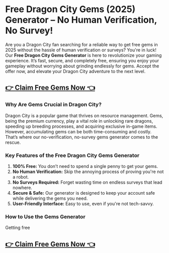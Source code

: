 # **Free Dragon City Gems (2025) Generator – No Human Verification, No Survey!**

Are you a Dragon City fan searching for a reliable way to get free gems in 2025 without the hassle of human verification or surveys? You're in luck! Our **Free Dragon City Gems Generator** is here to revolutionize your gaming experience. It’s fast, secure, and completely free, ensuring you enjoy your gameplay without worrying about grinding endlessly for gems. Accept the offer now, and elevate your Dragon City adventure to the next level.

## [👉 Claim Free Gems Now 👈](https://offers.besteventtoday.com/gems/)

### Why Are Gems Crucial in Dragon City?  
Dragon City is a popular game that thrives on resource management. Gems, being the premium currency, play a vital role in unlocking rare dragons, speeding up breeding processes, and acquiring exclusive in-game items. However, accumulating gems can be both time-consuming and costly. That’s where our no-verification, no-survey gems generator comes to the rescue.

### Key Features of the Free Dragon City Gems Generator  
1. **100% Free:** You don’t need to spend a single penny to get your gems.  
2. **No Human Verification:** Skip the annoying process of proving you're not a robot.  
3. **No Surveys Required:** Forget wasting time on endless surveys that lead nowhere.  
4. **Secure & Safe:** Our generator is designed to keep your account safe while delivering the gems you need.  
5. **User-Friendly Interface:** Easy to use, even if you're not tech-savvy.  

### How to Use the Gems Generator  
Getting free
## [👉 Claim Free Gems Now 👈](https://offers.besteventtoday.com/gems/)
